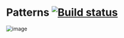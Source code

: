 # Patterns  [![Build status](https://ci.appveyor.com/api/projects/status/a3fw642daehami5d?svg=true)](https://ci.appveyor.com/project/Arina-Morozova/patterns)
![image](https://github.com/Arina-Morozova/Reporting/assets/133106566/da1da48b-3e0a-4a8b-af95-1ff4a3a27304)
